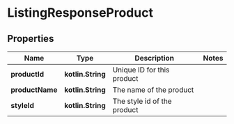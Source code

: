 
# ListingResponseProduct

## Properties
| Name | Type | Description | Notes |
| ------------ | ------------- | ------------- | ------------- |
| **productId** | **kotlin.String** | Unique ID for this product |  |
| **productName** | **kotlin.String** | The name of the product |  |
| **styleId** | **kotlin.String** | The style id of the product |  |



